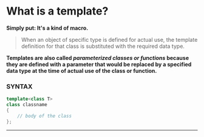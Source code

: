# What is a template?

**Simply put: It's a kind of macro.**

> When an object of specific type is defined for actual use, the template definition for that class is substituted with the required data type.

**Templates are also called _parameterized classes or functions_ because they are defined with a parameter that would be replaced by a specified data type at the time of actual use of the class or function.**

### SYNTAX

```c++
template<class T>
class classname
{
	// body of the class
};
```

---
